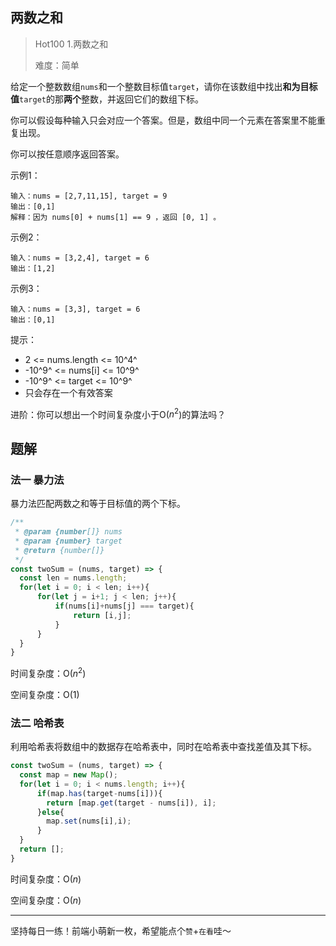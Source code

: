 ## 两数之和

> Hot100 1.两数之和
>
> 难度：简单

给定一个整数数组`nums`和一个整数目标值`target`，请你在该数组中找出**和为目标值**`target`的那**两个**整数，并返回它们的数组下标。

你可以假设每种输入只会对应一个答案。但是，数组中同一个元素在答案里不能重复出现。

你可以按任意顺序返回答案。

示例1：

```
输入：nums = [2,7,11,15], target = 9
输出：[0,1]
解释：因为 nums[0] + nums[1] == 9 ，返回 [0, 1] 。
```

示例2：

```
输入：nums = [3,2,4], target = 6
输出：[1,2]
```

示例3：

```
输入：nums = [3,3], target = 6
输出：[0,1]
```

提示：

- 2 <= nums.length <= 10^4^
- -10^9^ <= nums[i] <= 10^9^
- -10^9^ <= target <= 10^9^
- 只会存在一个有效答案

进阶：你可以想出一个时间复杂度小于O($n^2$​)的算法吗？

## 题解

### 法一 暴力法

暴力法匹配两数之和等于目标值的两个下标。

```javascript
/**
 * @param {number[]} nums
 * @param {number} target
 * @return {number[]}
 */
const twoSum = (nums, target) => {
  const len = nums.length;
  for(let i = 0; i < len; i++){
      for(let j = i+1; j < len; j++){
          if(nums[i]+nums[j] === target){
              return [i,j];
          }
      }
  }
}
```

时间复杂度：O($n^2$)

空间复杂度：O($1$)

### 法二 哈希表

利用哈希表将数组中的数据存在哈希表中，同时在哈希表中查找差值及其下标。

```javascript
const twoSum = (nums, target) => {
  const map = new Map();
  for(let i = 0; i < nums.length; i++){
      if(map.has(target-nums[i])){
        return [map.get(target - nums[i]), i];
      }else{
        map.set(nums[i],i);
      }
  }
  return [];
}
```

时间复杂度：O($n$)

空间复杂度：O($n$)

****

坚持每日一练！前端小萌新一枚，希望能点个`赞`+`在看`哇～


